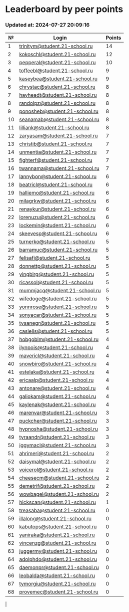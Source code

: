 # Leaderboard by peer points

### Updated at: 2024-07-27 20:09:16

| № | Login | Points |
|---|-------|--------|
|1|trinitym@student.21-school.ru|14|
|2|kokoschl@student.21-school.ru|12|
|3|pepperal@student.21-school.ru|10|
|4|toffeebl@student.21-school.ru|9|
|5|kaseybea@student.21-school.ru|9|
|6|chrystac@student.21-school.ru|8|
|7|hayheadt@student.21-school.ru|8|
|8|randolpz@student.21-school.ru|8|
|9|ponosheb@student.21-school.ru|8|
|10|seanamab@student.21-school.ru|8|
|11|lilliank@student.21-school.ru|8|
|12|zaryasam@student.21-school.ru|7|
|13|christib@student.21-school.ru|7|
|14|unmentia@student.21-school.ru|7|
|15|fighterf@student.21-school.ru|7|
|16|twannama@student.21-school.ru|7|
|17|lannybon@student.21-school.ru|6|
|18|beatricl@student.21-school.ru|6|
|19|halliemo@student.21-school.ru|6|
|20|milagrkw@student.21-school.ru|6|
|21|renaykur@student.21-school.ru|6|
|22|lorenuzu@student.21-school.ru|6|
|23|lockemin@student.21-school.ru|6|
|24|skeevesp@student.21-school.ru|6|
|25|turnerko@student.21-school.ru|5|
|26|barramuc@student.21-school.ru|5|
|27|felisafi@student.21-school.ru|5|
|28|donnettp@student.21-school.ru|5|
|29|yingbirg@student.21-school.ru|5|
|30|ricassol@student.21-school.ru|5|
|31|mummjacq@student.21-school.ru|5|
|32|wifedoge@student.21-school.ru|5|
|33|yonnrose@student.21-school.ru|5|
|34|sonyacar@student.21-school.ru|5|
|35|tysanegr@student.21-school.ru|5|
|36|casielis@student.21-school.ru|5|
|37|hobgoblm@student.21-school.ru|4|
|38|ilynpois@student.21-school.ru|4|
|39|mavericl@student.21-school.ru|4|
|40|snowbiro@student.21-school.ru|4|
|41|estelaka@student.21-school.ru|4|
|42|ericaalp@student.21-school.ru|4|
|43|antonare@student.21-school.ru|4|
|44|galiokam@student.21-school.ru|4|
|45|kaylenak@student.21-school.ru|4|
|46|marenvar@student.21-school.ru|3|
|47|puckcher@student.21-school.ru|3|
|48|hypnosha@student.21-school.ru|3|
|49|tyraandr@student.21-school.ru|3|
|50|iggymacl@student.21-school.ru|3|
|51|ahrimeri@student.21-school.ru|2|
|52|daisymal@student.21-school.ru|2|
|53|voicerol@student.21-school.ru|2|
|54|cheesecm@student.21-school.ru|2|
|55|demetrif@student.21-school.ru|2|
|56|wowbagel@student.21-school.ru|2|
|57|hickscan@student.21-school.ru|1|
|58|treasaba@student.21-school.ru|0|
|59|illalong@student.21-school.ru|0|
|60|kabutops@student.21-school.ru|0|
|61|yaniraka@student.21-school.ru|0|
|62|vincenzg@student.21-school.ru|0|
|63|juggermy@student.21-school.ru|0|
|64|adolphdo@student.21-school.ru|0|
|65|daemonpr@student.21-school.ru|0|
|66|leobalda@student.21-school.ru|0|
|67|tymorgiu@student.21-school.ru|0|
|68|provemec@student.21-school.ru|0|
|
